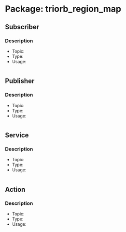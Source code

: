 # Package: triorb_region_map

## Subscriber
### Description
- Topic: 
- Type: 
- Usage: 
```bash
```

## Publisher
### Description
- Topic: 
- Type: 
- Usage: 
```bash
```

## Service
### Description
- Topic: 
- Type: 
- Usage: 
```bash
```

## Action
### Description
- Topic: 
- Type: 
- Usage: 
```bash
```